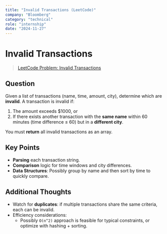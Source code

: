 ```yaml
---
title: "Invalid Transactions (LeetCode)"
company: "Bloomberg"
category: "technical"
role: "internship"
date: "2024-11-27"
---
```


# Invalid Transactions

> [LeetCode Problem: Invalid Transactions](https://leetcode.com/problems/invalid-transactions/)

## Question

Given a list of transactions (name, time, amount, city), determine which are **invalid**. A transaction is invalid if:

1. The amount exceeds $1000, or
2. If there exists another transaction with the **same name** within 60 minutes (time difference ≤ 60) but in a **different city**.

You must **return** all invalid transactions as an array.

## Key Points

- **Parsing** each transaction string.
- **Comparison** logic for time windows and city differences.
- **Data Structures**: Possibly group by name and then sort by time to quickly compare.

## Additional Thoughts

- Watch for **duplicates**: if multiple transactions share the same criteria, each can be invalid.
- Efficiency considerations:
  - Possibly `O(n^2)` approach is feasible for typical constraints, or optimize with hashing + sorting.
